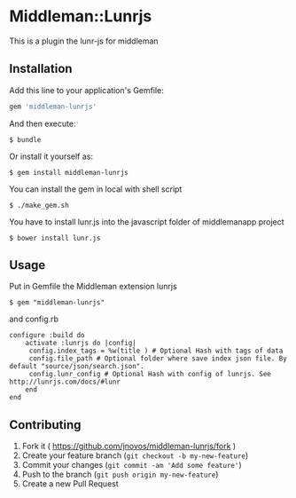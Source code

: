 # Middleman::Lunrjs

This is a plugin the lunr-js for middleman

## Installation

Add this line to your application's Gemfile:

```ruby
gem 'middleman-lunrjs'
```

And then execute:

    $ bundle 

Or install it yourself as:

    $ gem install middleman-lunrjs

You can install the gem in local with shell script 

    $ ./make_gem.sh

You have to install lunr.js into the javascript folder of middlemanapp project

    $ bower install lunr.js

## Usage
Put in Gemfile the Middleman extension lunrjs

    $ gem "middleman-lunrjs"

and config.rb 

    configure :build do
        activate :lunrjs do |config|
         config.index_tags = %w(title ) # Optional Hash with tags of data
         config.file_path # Optional folder where save index json file. By default "source/json/search.json".
         config.lunr_config # Optional Hash with config of lunrjs. See http://lunrjs.com/docs/#lunr
        end
    end

## Contributing

1. Fork it ( https://github.com/jnovos/middleman-lunrjs/fork )
2. Create your feature branch (`git checkout -b my-new-feature`)
3. Commit your changes (`git commit -am 'Add some feature'`)
4. Push to the branch (`git push origin my-new-feature`)
5. Create a new Pull Request

